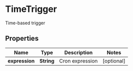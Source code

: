 

# TimeTrigger

Time-based trigger

## Properties

Name | Type | Description | Notes
------------ | ------------- | ------------- | -------------
**expression** | **String** | Cron expression |  [optional]



